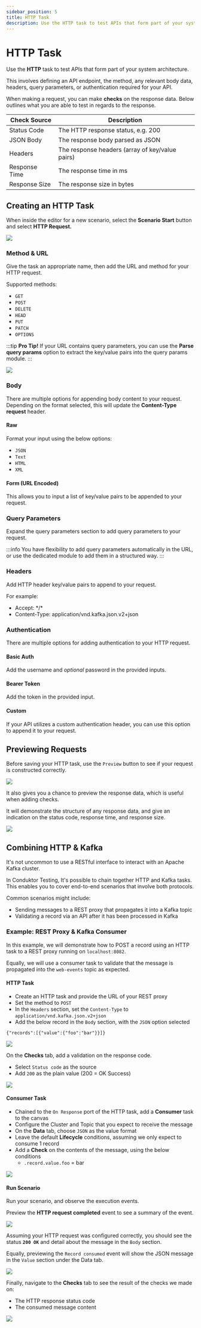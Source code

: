 ```yaml
---
sidebar_position: 5
title: HTTP Task
description: Use the HTTP task to test APIs that form part of your system architecture.
---
```


# HTTP Task

Use the **HTTP** task to test APIs that form part of your system architecture.

This involves defining an API endpoint, the method, any relevant body data, headers, query parameters, or authentication required for your API.

When making a request, you can make **checks** on the response data. Below outlines what you are able to test in regards to the response.

| Check Source  | Description                                     |
| ------------- | ----------------------------------------------- |
| Status Code   | The HTTP response status, e.g. 200              |
| JSON Body     | The response body parsed as JSON                |
| Headers       | The response headers (array of key/value pairs) |
| Response Time | The response time in ms                         |
| Response Size | The response size in bytes                      |


## Creating an HTTP Task

When inside the editor for a new scenario, select the **Scenario Start** button and select **HTTP Request.**

![](<../../../assets/image (168).png>)

### Method & URL

Give the task an appropriate name, then add the URL and method for your HTTP request.

Supported methods:

- `GET`
- `POST`
- `DELETE`
- `HEAD`
- `PUT`
- `PATCH`
- `OPTIONS`

:::tip
**Pro Tip!** If your URL contains query parameters, you can use the **Parse query params** option to extract the key/value pairs into the query params module.
:::

![](<../../../assets/image (118).png>)

### Body

There are multiple options for appending body content to your request. Depending on the format selected, this will update the **Content-Type request** header.

#### Raw

Format your input using the below options:

- `JSON`
- `Text`
- `HTML`
- `XML`

#### Form (URL Encoded)

This allows you to input a list of key/value pairs to be appended to your request.

### Query Parameters

Expand the query parameters section to add query parameters to your request.

:::info
You have flexibility to add query parameters automatically in the URL, or use the dedicated module to add them in a structured way.
:::

### Headers

Add HTTP header key/value pairs to append to your request.

For example:

- Accept: \*/\*
- Content-Type: application/vnd.kafka.json.v2+json

### Authentication

There are multiple options for adding authentication to your HTTP request.

#### Basic Auth

Add the username and _optional_ password in the provided inputs.

#### Bearer Token

Add the token in the provided input.

#### Custom

If your API utilizes a custom authentication header, you can use this option to append it to your request.

## Previewing Requests

Before saving your HTTP task, use the `Preview` button to see if your request is constructed correctly.

![](<../../../assets/image (29).png>)

It also gives you a chance to preview the response data, which is useful when adding checks.

It will demonstrate the structure of any response data, and give an indication on the status code, response time, and response size.

![](<../../../assets/image (39).png>)

## Combining HTTP & Kafka

It's not uncommon to use a RESTful interface to interact with an Apache Kafka cluster.

In Conduktor Testing, It's possible to chain together HTTP and Kafka tasks. This enables you to cover end-to-end scenarios that involve both protocols.

Common scenarios might include:

- Sending messages to a REST proxy that propagates it into a Kafka topic
- Validating a record via an API after it has been processed in Kafka

### Example: REST Proxy & Kafka Consumer

In this example, we will demonstrate how to POST a record using an HTTP task to a REST proxy running on `localhost:8082`.

Equally, we will use a consumer task to validate that the message is propagated into the `web-events` topic as expected.

#### HTTP Task

- Create an HTTP task and provide the URL of your REST proxy
- Set the method to `POST`
- In the `Headers` section, set the `Content-Type` to `application/vnd.kafka.json.v2+json`
- Add the below record in the `Body` section, with the `JSON` option selected

```
{"records":[{"value":{"foo":"bar"}}]}
```

![](<../../../assets/image (10).png>)

On the **Checks** tab, add a validation on the response code.

- Select `Status code` as the source
- Add `200` as the plain value (200 = OK Success)

![](<../../../assets/image (27).png>)

#### Consumer Task

- Chained to the `On Response` port of the HTTP task, add a **Consumer** task to the canvas
- Configure the Cluster and Topic that you expect to receive the message
- On the **Data** tab, choose `JSON` as the value format
- Leave the default **Lifecycle** conditions, assuming we only expect to consume 1 record
- Add a **Check** on the contents of the message, using the below conditions
  - `.record.value.foo` = bar

![](<../../../assets/image (5).png>)

#### Run Scenario

Run your scenario, and observe the execution events.

Preview the **HTTP request completed** event to see a summary of the event.

![](<../../../assets/image (11).png>)

Assuming your HTTP request was configured correctly, you should see the status **`200 OK`** and detail about the message in the `Body` section.

Equally, previewing the `Record consumed` event will show the JSON message in the `Value` section under the Data tab.

![](<../../../assets/image (18).png>)

Finally, navigate to the **Checks** tab to see the result of the checks we made on:

- The HTTP response status code
- The consumed message content

![](<../../../assets/image (70).png>)
